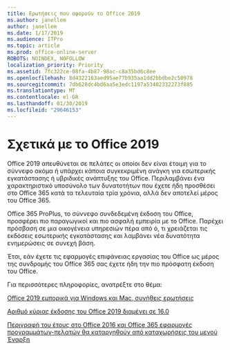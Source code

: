 ```yaml
---
title: Ερωτήσεις που αφορούν το Office 2019
ms.author: janellem
author: janellem
ms.date: 1/17/2019
ms.audience: ITPro
ms.topic: article
ms.prod: office-online-server
ROBOTS: NOINDEX, NOFOLLOW
localization_priority: Priority
ms.assetid: 7fc322ce-08fa-4b87-98ac-c8a35bd6c8ee
ms.openlocfilehash: 8d4322163aed95ae77b935aa1dd2bbdbe2c50978
ms.sourcegitcommit: 7db628dc4bd6aa5e3edc1197a53402332273f885
ms.translationtype: MT
ms.contentlocale: el-GR
ms.lasthandoff: 01/30/2019
ms.locfileid: "29646153"
---
```

# <a name="about-office-2019"></a>Σχετικά με το Office 2019

Office 2019 απευθύνεται σε πελάτες οι οποίοι δεν είναι έτοιμη για το σύννεφο ακόμα ή υπάρχει κάποια συγκεκριμένη ανάγκη για εσωτερικής εγκατάστασης ή υβριδικές ανάπτυξης του Office. Περιλαμβάνει ένα χαρακτηριστικό υποσύνολο των δυνατοτήτων που έχετε ήδη προσθέσει στο Office 365 κατά τα τελευταία τρία χρόνια, αλλά δεν αποτελεί μέρος του Office 365.
  
Office 365 ProPlus, το σύννεφο συνδεδεμένη έκδοση του Office, προσφέρει πιο παραγωγικοί και πιο ασφαλή εμπειρία με το Office. Παρέχει πρόσβαση σε μια οικογένεια υπηρεσιών πέρα από ό, τι χρειάζεται τις εκδόσεις εσωτερικής εγκατάστασης και λαμβάνει νέα δυνατότητα ενημερώσεις σε συνεχή βάση.
  
Έτσι, εάν έχετε τις εφαρμογές επιφάνειας εργασίας του Office ως μέρος της συνδρομής του Office 365 σας έχετε ήδη την πιο πρόσφατη έκδοση του Office.
  
Για περισσότερες πληροφορίες, ανατρέξτε στο θέμα:
  
[Office 2019 εμπορικά για Windows και Mac, συνήθεις ερωτήσεις](https://support.microsoft.com/help/4133312)
  
[Αριθμό κύριας έκδοσης του Office 2019 διαμένει σε 16.0](https://docs.microsoft.com/deployoffice/office2019/overview)
  
[Περιγραφή του έτους στο Office 2016 και Office 365 εφαρμογές προγραμμάτων-πελατών θα καταργηθούν από καταχωρήσεις του μενού Έναρξη](https://support.office.com/article/8fe5e052-76d2-49de-af30-2e84ed3da907?wt.mc_id=Alchemy_ClientDIA)
  

